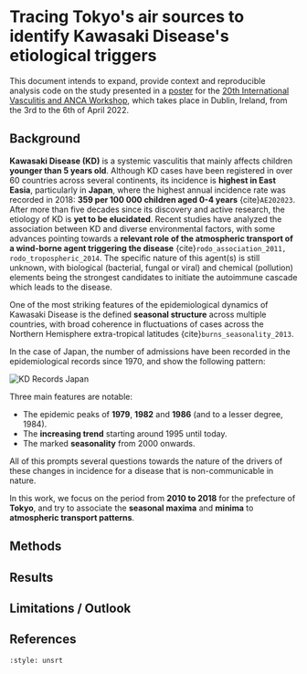 # Tracing Tokyo's air sources to identify Kawasaki Disease's etiological triggers

This document intends to expand, provide context and reproducible analysis code on the study presented in a [poster](https://github.com/helical-itn/anca2022-posters/raw/main/posters/ESR6.%20Alejandro%20Fontal/alejandro_poster_vasculitis_2022.pdf) for the [20th International Vasculitis and ANCA Workshop](https://vasculitis2022.org/), which takes place in Dublin, Ireland, from the 3rd to the 6th of April 2022.


## Background

**Kawasaki Disease (KD)** is a systemic vasculitis that mainly affects children **younger than 5 years old**. Although KD cases have been registered in over 60 countries across several continents, its incidence is **highest in East Easia**, particularly in **Japan**, where the highest annual incidence rate was recorded in 2018: **359 per 100 000 children aged 0-4 years** {cite}`AE202023`. After more than five decades since its discovery and active research, the etiology of KD is **yet to be elucidated**. Recent studies have analyzed the association between KD and diverse environmental factors, with some advances pointing towards a **relevant role of the atmospheric transport of a wind-borne agent triggering the disease** {cite}`rodo_association_2011, rodo_tropospheric_2014`. The specific nature of this agent(s) is still unknown, with biological (bacterial, fungal or viral) and chemical (pollution) elements being the strongest candidates to initiate the autoimmune cascade which leads to the disease.

One of the most striking features of the epidemiological dynamics of Kawasaki Disease is the defined **seasonal structure** across multiple countries, with broad coherence in fluctuations of cases across the Northern Hemisphere extra-tropical latitudes {cite}`burns_seasonality_2013`. 

In the case of Japan, the number of admissions have been recorded in the epidemiological records since 1970, and show the following pattern:

![KD Records Japan](images/kd_records_japan.png)

Three main features are notable:

+ The epidemic peaks of **1979**, **1982** and **1986** (and to a lesser degree, 1984).
+ The **increasing trend** starting around 1995 until today.
+ The marked **seasonality** from 2000 onwards.

All of this prompts several questions towards the nature of the drivers of these changes in incidence for a disease that is non-communicable in nature.

In this work, we focus on the period from **2010 to 2018** for the prefecture of **Tokyo**, and try to associate the **seasonal maxima** and **minima** to **atmospheric transport patterns**.

## Methods

## Results

## Limitations / Outlook

## References

```{bibliography}
:style: unsrt
```


